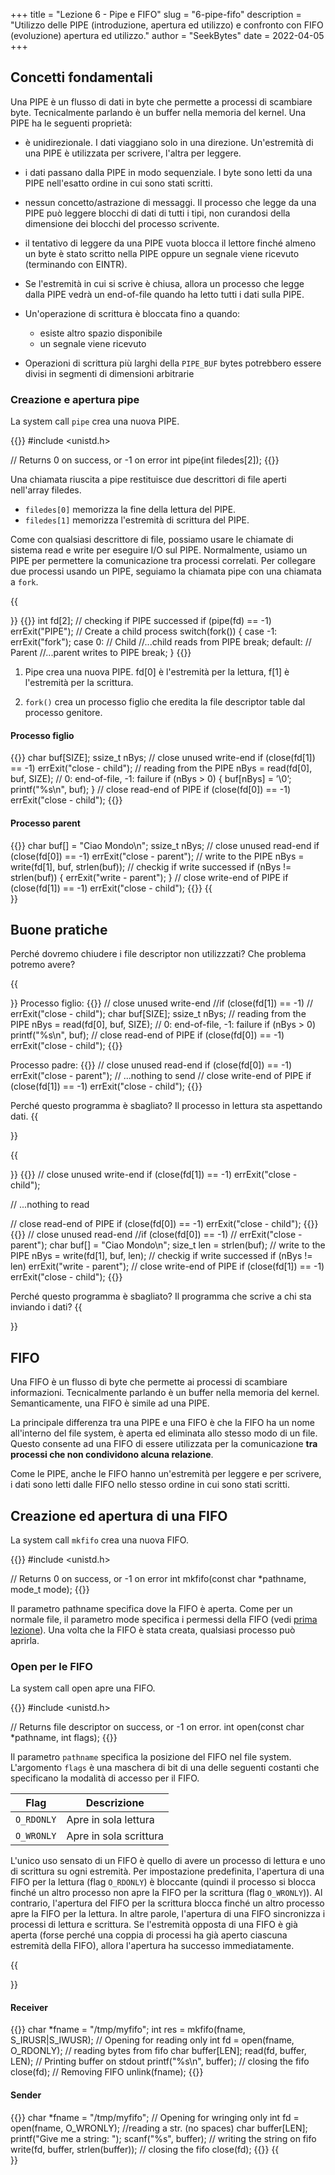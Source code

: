 +++
title = "Lezione 6 - Pipe e FIFO"
slug = "6-pipe-fifo"
description = "Utilizzo delle PIPE (introduzione, apertura ed utilizzo) e confronto con FIFO (evoluzione) apertura ed utilizzo."
author = "SeekBytes"
date = 2022-04-05
+++

## Concetti fondamentali

Una PIPE è un flusso di dati in byte che permette a processi di scambiare byte. Tecnicalmente parlando è un buffer nella memoria del kernel. Una PIPE ha le seguenti proprietà:

* è unidirezionale. I dati viaggiano solo in una direzione. Un'estremità di una PIPE è utilizzata per scrivere, l'altra per leggere.

* i dati passano dalla PIPE in modo sequenziale. I byte sono letti da una PIPE nell'esatto ordine in cui sono stati scritti.

* nessun concetto/astrazione di messaggi. Il processo che legge da una PIPE può leggere blocchi di dati di tutti i tipi, non curandosi della dimensione dei blocchi del processo scrivente.

* il tentativo di leggere da una PIPE vuota blocca il lettore finché almeno un byte è stato scritto nella PIPE oppure un segnale viene ricevuto (terminando con EINTR).

* Se l'estremità in cui si scrive è chiusa, allora un processo che legge dalla PIPE vedrà un end-of-file quando ha letto tutti i dati sulla PIPE.

* Un'operazione di scrittura è bloccata fino a quando:
	* esiste altro spazio disponibile
	* un segnale viene ricevuto

* Operazioni di scrittura più larghi della `PIPE_BUF` bytes potrebbero essere divisi in segmenti di dimensioni arbitrarie

### Creazione e apertura pipe

La system call `pipe` crea una nuova PIPE. 

{{<highlight c>}}
#include <unistd.h>

// Returns 0 on success, or -1 on error
int pipe(int filedes[2]);
{{</highlight>}}

Una chiamata riuscita a pipe restituisce due descrittori di file aperti nell'array
filedes.

* `filedes[0]` memorizza la fine della lettura del PIPE.
* `filedes[1]` memorizza l'estremità di scrittura del PIPE.

Come con qualsiasi descrittore di file, possiamo usare le chiamate di sistema read e write per eseguire I/O sul PIPE.
Normalmente, usiamo un PIPE per permettere la comunicazione tra processi correlati. Per collegare due processi usando un PIPE, seguiamo la chiamata pipe con una chiamata a `fork`.

{{<summary title="Creazione di una PIPE - esempio 1">}}
{{<highlight c>}}
int fd[2];
// checking if PIPE successed
if (pipe(fd) == -1)
	errExit("PIPE");
// Create a child process
switch(fork()) {
	case -1:
		errExit("fork");
	case 0: // Child
		//...child reads from PIPE
		break;
	default: // Parent
		//...parent writes to PIPE
		break;
}
{{</highlight>}}

1. Pipe crea una nuova PIPE. fd[0] è l'estremità per la lettura, f[1] è l'estremità per la scrittura. 

2. `fork()` crea un processo figlio che eredita la file descriptor table dal processo genitore.

<h4>Processo figlio</h4>
{{<highlight c>}}
char buf[SIZE];
ssize_t nBys;
// close unused write-end
if (close(fd[1]) == -1)
	errExit("close - child");
// reading from the PIPE
nBys = read(fd[0], buf, SIZE);
// 0: end-of-file, -1: failure
if (nBys > 0) {
	buf[nBys] = ’\0’;
	printf("%s\n", buf);
}
// close read-end of PIPE
if (close(fd[0]) == -1)
	errExit("close - child");
{{</highlight>}}

<h4>Processo parent</h4>
{{<highlight c>}}
char buf[] = "Ciao Mondo\n";
ssize_t nBys;
// close unused read-end
if (close(fd[0]) == -1)
	errExit("close - parent");
// write to the PIPE
nBys = write(fd[1], buf, strlen(buf));
// checkig if write successed
if (nBys != strlen(buf)) {
	errExit("write - parent");
}
// close write-end of PIPE
if (close(fd[1]) == -1)
	errExit("close - child");
{{</highlight>}}
{{</summary>}}

## Buone pratiche

Perché dovremo chiudere i file descriptor non utilizzzati? Che problema potremo avere?

{{<summary title="Esempio su come utilizzare le PIPE IN MODO SBAGLIATO 1">}}
Processo figlio:
{{<highlight c>}}
// close unused write-end
//if (close(fd[1]) == -1)
// errExit("close - child");
char buf[SIZE];
ssize_t nBys;
// reading from the PIPE
nBys = read(fd[0], buf, SIZE);
// 0: end-of-file, -1: failure
if (nBys > 0)
printf("%s\n", buf);
// close read-end of PIPE
if (close(fd[0]) == -1)
errExit("close - child");
{{</highlight>}}

Processo padre:
{{<highlight c>}}
// close unused read-end
if (close(fd[0]) == -1)
errExit("close - parent");
// ...nothing to send
// close write-end of PIPE
if (close(fd[1]) == -1)
errExit("close - child");
{{</highlight>}}

Perché questo programma è sbagliato? Il processo in lettura sta aspettando dati.
{{</summary>}}

{{<summary title="Esempio su come utilizzare le PIPE IN MODO SBAGLIATO 2">}}
{{<highlight c>}}
// close unused write-end
if (close(fd[1]) == -1)
	errExit("close - child");

// ...nothing to read

// close read-end of PIPE
if (close(fd[0]) == -1)
	errExit("close - child");
{{</highlight>}}
{{<highlight c>}}
// close unused read-end
//if (close(fd[0]) == -1)
// errExit("close - parent");
char buf[] = "Ciao Mondo\n";
size_t len = strlen(buf);
// write to the PIPE
nBys = write(fd[1], buf, len);
// checkig if write successed
if (nBys != len)
	errExit("write - parent");
// close write-end of PIPE
if (close(fd[1]) == -1)
	errExit("close - child");
{{</highlight>}}

Perché questo programma è sbagliato? Il programma che scrive a chi sta inviando i dati?
{{</summary>}}

## FIFO

Una FIFO è un flusso di byte che permette ai processi di scambiare informazioni. Tecnicalmente parlando è un buffer nella memoria del kernel. Semanticamente, una FIFO è simile ad una PIPE.

La principale differenza tra una PIPE e una FIFO è che la FIFO ha un nome all'interno del file system, è aperta ed eliminata allo stesso modo di un file. Questo consente ad una FIFO di essere utilizzata per la comunicazione **tra processi che non condividono alcuna relazione**.

Come le PIPE, anche le FIFO hanno un'estremità per leggere e per scrivere, i dati sono letti dalle FIFO nello stesso ordine in cui sono stati scritti.

## Creazione ed apertura di una FIFO

La system call `mkfifo` crea una nuova FIFO.

{{<highlight c>}}
#include <unistd.h>

// Returns 0 on success, or -1 on error
int mkfifo(const char *pathname, mode_t mode);
{{</highlight>}}

Il parametro pathname specifica dove la FIFO è aperta. Come per un normale file, il parametro mode specifica i permessi della FIFO (vedi [prima lezione](/lezioni/1-b-file-system/)). Una volta che la FIFO è stata creata, qualsiasi processo può aprirla.

### Open per le FIFO

La system call open apre una FIFO.

{{<highlight c>}}
#include <unistd.h>

// Returns file descriptor on success, or -1 on error.
int open(const char *pathname, int flags);
{{</highlight>}}

Il parametro `pathname` specifica la posizione del FIFO nel file system. L'argomento `flags` è una maschera di bit di una delle seguenti costanti che specificano la modalità di accesso per il FIFO.

Flag | Descrizione
-- | --
`O_RDONLY` | Apre in sola lettura
`O_WRONLY` | Apre in sola scrittura

L'unico uso sensato di un FIFO è quello di avere un processo di lettura e uno di scrittura su ogni estremità. Per impostazione predefinita, l'apertura di una FIFO per la lettura (flag `O_RDONLY`) è bloccante (quindi il processo si blocca finché un altro processo non apre la FIFO per la scrittura (flag `O_WRONLY`)). 
Al contrario, l'apertura del FIFO per la scrittura blocca finché un altro processo apre la FIFO per la lettura. In altre parole, l'apertura di una FIFO sincronizza i processi di lettura e scrittura. Se l'estremità opposta di una FIFO è già aperta (forse perché una coppia di processi ha già aperto ciascuna estremità della FIFO), allora l'apertura ha successo immediatamente.

{{<summary title="Esempio FIFO e sincronizzazione">}}
<h4>Receiver</h4>
{{<highlight c>}}
char *fname = "/tmp/myfifo";
int res = mkfifo(fname, S_IRUSR|S_IWUSR);
// Opening for reading only
int fd = open(fname, O_RDONLY);
// reading bytes from fifo
char buffer[LEN];
read(fd, buffer, LEN);
// Printing buffer on stdout
printf("%s\n", buffer);
// closing the fifo
close(fd);
// Removing FIFO
unlink(fname);
{{</highlight>}}

<h4>Sender</h4>
{{<highlight c>}}
char *fname = "/tmp/myfifo";
// Opening for wringing only
int fd = open(fname, O_WRONLY);
//reading a str. (no spaces)
char buffer[LEN];
printf("Give me a string: ");
scanf("%s", buffer);
// writing the string on fifo
write(fd, buffer, strlen(buffer));
// closing the fifo
close(fd);
{{</highlight>}}
{{</summary>}}